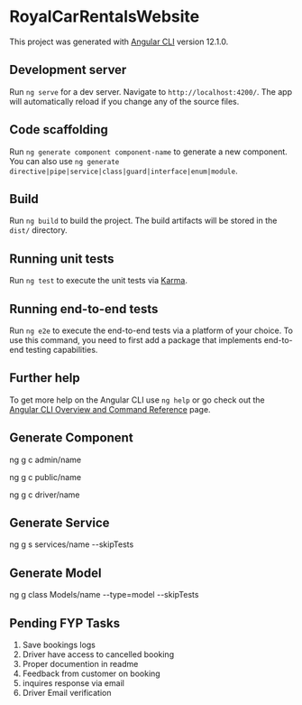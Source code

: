 # RoyalCarRentalsWebsite

This project was generated with [Angular CLI](https://github.com/angular/angular-cli) version 12.1.0.

## Development server

Run `ng serve` for a dev server. Navigate to `http://localhost:4200/`. The app will automatically reload if you change any of the source files.

## Code scaffolding

Run `ng generate component component-name` to generate a new component. You can also use `ng generate directive|pipe|service|class|guard|interface|enum|module`.

## Build

Run `ng build` to build the project. The build artifacts will be stored in the `dist/` directory.

## Running unit tests

Run `ng test` to execute the unit tests via [Karma](https://karma-runner.github.io).

## Running end-to-end tests

Run `ng e2e` to execute the end-to-end tests via a platform of your choice. To use this command, you need to first add a package that implements end-to-end testing capabilities.

## Further help

To get more help on the Angular CLI use `ng help` or go check out the [Angular CLI Overview and Command Reference](https://angular.io/cli) page.


## Generate Component
ng g c admin/name

ng g c public/name

ng g c driver/name

## Generate Service
ng g s services/name --skipTests

## Generate Model
ng g class Models/name --type=model --skipTests


## Pending FYP Tasks 

1. Save bookings logs
2. Driver have access to cancelled booking
3. Proper documention in readme
4. Feedback from customer on booking
5. inquires response via email
6. Driver Email verification